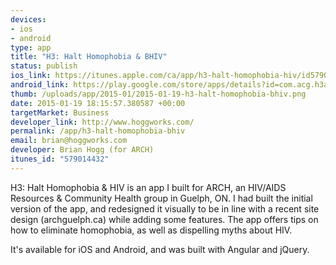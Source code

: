 ```yaml
--- 
devices: 
- ios
- android
type: app
title: "H3: Halt Homophobia & BHIV"
status: publish
ios_link: https://itunes.apple.com/ca/app/h3-halt-homophobia-hiv/id579014432?mt=8
android_link: https://play.google.com/store/apps/details?id=com.acg.h3android&hl=en
thumb: /uploads/app/2015-01/2015-01-19-h3-halt-homophobia-bhiv.png
date: 2015-01-19 18:15:57.380587 +00:00
targetMarket: Business
developer_link: http://www.hoggworks.com/
permalink: /app/h3-halt-homophobia-bhiv
email: brian@hoggworks.com
developer: Brian Hogg (for ARCH)
itunes_id: "579014432"
---
```


H3: Halt Homophobia & HIV is an app I built for ARCH, an HIV/AIDS Resources & Community Health group in Guelph, ON. I had built the initial version of the app, and redesigned it visually to be in line with a recent site design (archguelph.ca) while adding some features. The app offers tips on how to eliminate homophobia, as well as dispelling myths about HIV. 

It's available for iOS and Android, and was built with Angular and jQuery. 
